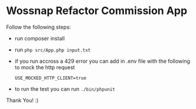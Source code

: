 # Wossnap Refactor Commission App

Follow the following steps:

- run composer install
- run ```php src/App.php input.txt```
- if you run accross a 429 error you can add in .env file with the following 
  to mock the http request 

  ```USE_MOCKED_HTTP_CLIENT=true```

- to run the test you can run ```./bin/phpunit```

Thank You! :) 
